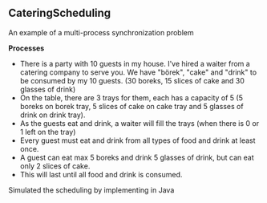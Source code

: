 ## CateringScheduling
An example of a multi-process synchronization problem


**Processes**
+ There is a party with 10 guests in my house. I've hired a waiter from a catering company to serve you. We have "börek", "cake" and "drink" to be consumed by my 10 guests. (30 boreks, 15 slices of cake and 30 glasses of drink)
+ On the table, there are 3 trays for them, each has a capacity of 5 (5 boreks on borek tray, 5 slices of cake on cake tray and 5 glasses of drink on drink tray).
+ As the guests eat and drink, a waiter will fill the trays (when there is 0 or 1 left on the tray)
+ Every guest must eat and drink from all types of food and drink at least once.
+ A guest can eat max 5 boreks and drink 5 glasses of drink, but can eat only 2 slices of cake.
+ This will last until all food and drink is consumed. 


Simulated the scheduling by implementing in Java
